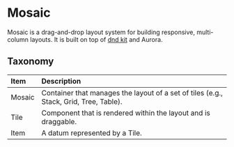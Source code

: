 # Mosaic

Mosaic is a drag-and-drop layout system for building responsive, multi-column layouts. 
It is built on top of [dnd kit](https://dndkit.com/) and Aurora.

## Taxonomy

| Item   | Description                                                                           |
|:-------|:--------------------------------------------------------------------------------------|
| Mosaic | Container that manages the layout of a set of tiles (e.g., Stack, Grid, Tree, Table). |
| Tile   | Component that is rendered within the layout and is draggable.                        |
| Item   | A datum represented by a Tile.                                                        |
